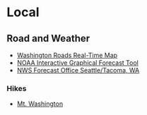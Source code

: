 # Local

## Road and Weather

- [Washington Roads Real-Time Map](https://wsdot.com/Travel/Real-time/Map/?layers=traffic-flow,alert,fire&base=wsdot&extent=-122.24297209714844,46.732789068158695,-120.61917605957393,48.43630271522684&fromLink=true)
- [NOAA Interactive Graphical Forecast Tool](https://digital.weather.gov/?zoom=8&lat=47.70214&lon=-120.4474&layers=F00B0TTTFFTT&region=0&element=17&mxmz=true&barbs=false&subl=TTFFFF&units=english&wunits=nautical&coords=latlon&tunits=localt)
- [NWS Forecast Office Seattle/Tacoma, WA](https://www.weather.gov/sew/)

### Hikes

- [Mt. Washington](https://forecast.weather.gov/MapClick.php?lat=47.4412&lon=-121.6805&unit=0&lg=english&FcstType=graphical)
